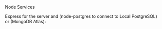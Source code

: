 Node Services

Express for the server and (node-postgres to connect to Local PostgreSQL) or (MongoDB Atlas):